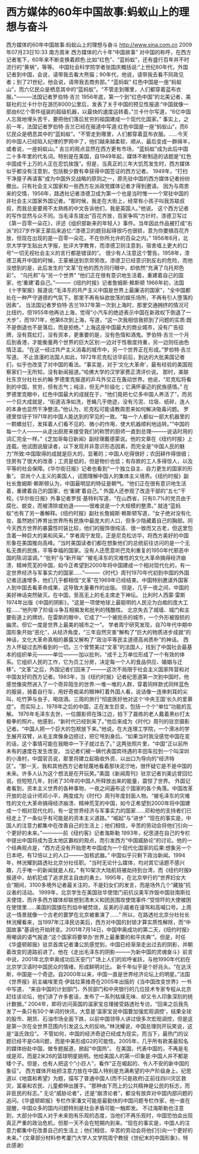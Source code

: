 # 西方媒体的60年中国故事:蚂蚁山上的理想与奋斗

西方媒体的60年中国故事:蚂蚁山上的理想与奋斗
http://www.sina.com.cn  2009年07月23日10:33  南方周末
西方媒体的六十年“中国故事”
对中国的称呼，在西方记者笔下，60年来不断变换着颜色:比如“红色”、“蓝蚂蚁”，还有盛行百年并不时流行的“黄祸”，等等。
中国社会科学院学者张国庆概括说:“上世纪80年代，外国记者到中国，会说，请带我去看大熊猫；90年代，他说，请带我去看不同政见者；到了21世纪，他会说，请带我去商务部。”
“蓝蚂蚁”
红色中国是一座“蚂蚁山”，而六亿民众是栖息其中的“蓝蚂蚁”。“不管走到哪里，人们都穿着蓝布衣服。”———法国记者罗伯特·吉兰
1956年底，第一个到“红色中国”的北美记者、美联社的兰卡什尔在游历8000公里后，发表了关于中国的预见性报道:“中国就像一部由6亿个零件组装的超级机器，以最快的速度运转着。”兰卡什尔写道，“6亿中国人忘我地埋头苦干，要把他们落后贫穷的祖国建成一个现代化国家。”
事实上，之前一年，法国记者罗伯特·吉兰已经在报道中写道:红色中国是一座“蚂蚁山”，而6亿民众是栖息其中的“蓝蚂蚁”。“不管走到哪里，人们都穿着蓝布衣服。……今天的中国人已经陷入纪律的罗网中了，他们越来越柔软、顺从，最后变成一群绵羊，或者说，一座蚂蚁山。”
吉兰的观点显然在西方更有市场，“蓝蚂蚁”成为此后中国二十多年里的代名词。特别是在美国，自1949年起，媒体不断制造的话题是“红色中国成千上万的人正在忍饥挨饿”。但是，当真正的三年大饥荒发生时，西方媒体似乎都没有注意到，包括极少数有幸获得中国签证的西方记者。
1949年，“打扫干净屋子再请客”成为中国外交战略的原则之一，原先驻中国的西方媒体记者纷纷撤出。只有社会主义国家和一些西方左派政党媒体记者才得到邀请。
因为与周恩来的交情，1956年，路透社记者漆德卫成为第一个也是当时惟一一个常驻中国的非社会主义国家外国记者。“那时候，我走在大街上，经常有小孩子叫我苏联叔叔，而我总是要用不太熟练的中文告诉他们，我是英国人。”他说。
这个西方记者的写作显然与众不同。当毛泽东提出“百花齐放，百家争鸣”方针时，漆德卫写过《第一百零一朵花》，评述《组织部新来的年轻人》事件。当年因此作品被打成“右派”的27岁作家王蒙后来追忆:“漆德卫的题目起得很巧也很损，意为你要搞百花齐放，但现在出现的是一百零一朵花，不在你所允许的百朵之内。”
1956年6月，北京大学学生贴出大字报，批评大学教育，而漆德卫则注意到，宿舍墙上更大的口号“一切无视社会主义的言行都是错误的”。
很少有人注意这个警告。1958年，漆德卫离开中国的时候，王蒙被送到京郊劳改。漆德卫已经意识到反右的危险，而他没想到的是，此后发生的“文革”在他的西方同行眼中，却依然“充满了乌托邦色彩”。
“乌托邦”与“另一个世界”
“他们正在很有意识地生活着，重建着自己的国家，也‘重建’着自己。”———《纽约时报》记者詹姆斯·赖斯顿
1966年初，法国《十字架报》报道说:“毛泽东的共产主义中国是世界上最廉洁的国家”，“全中国都处在一种严守道德的气氛下。那里不再有纵欲放荡的娱乐场所，不再有引人堕落的因素”。
当法国记者罗伯特·吉兰1937年第一次到上海时，那里交通拥挤的情况可比纽约，但1955年他再访上海，觉得“小汽车的绝迹表示中国在新政权下倒退了一大步”，而1971年，他第6次到上海，写道，“这一次我相信我抓到了问题的实质:既不是倒退也不是落后，而是拒绝。”
上海这座中国最大的商业城市，没有广告招牌，没有霓虹灯，没有资本，更重要的是，没有色情和酒鬼。罗伯特·吉兰一个月后到香港，才能衡量两个世界的巨大区别:一边对于性极度持重，另一边则任由色情泛滥。“在这一经过共产主义消毒的城市中，另一个世界正在形成。”罗伯特·吉兰写道。
不止浪漫的法国人如此，1972年尼克松访华前后，到达的大批美国记者们，似乎也改变了对中国的看法。“事实是，对于‘文化大革命’，最有经验的美国观察家们一无所知，没有新闻报道。”哈佛大学的汉学家费正清评价说。
那时，美联社东京分社社长约翰·罗德里克报道的乒乓外交正在轰动世界。他说，“尼克松将看到的中国，贫穷，但有志气；纯洁，但无产阶级化；它满怀豪迈的民族感情。”
在罗德里克眼中，红色中国最大的成就在于，“他们竟把七亿多中国人养活了”，而另一个巨大成就是，“街道洁净如洗，苍蝇几乎绝迹，没有污泥、垃圾、纸碎，连人的本身也显然干净整洁。”他认为，尼克松可能请教周恩来如何解决吸毒问题。
罗德里惊讶于1971年的中国人能达到的罕见的一致。“每一个人都似一部大机器里的一颗螺丝钉，发挥着人们看不见的、微小的作用，使大机器顺利地运转。”“中国的每一个人———从走出厨房来接受我们的称赞的厨师一直到总理———说话时用的词汇完全一样。”《芝加哥每日新闻》副经理戴德蒙说。他的文章在《纽约时报》上连载。他试图说服读者，以下发现并非意识形态因素，而完全是“中国人民的魅力”所致:中国取得的成就是巨大的，显著的；中国人吃得很好；农田耕作得很细；住房有了很大的改善；工资是低的，但是物价也低；有存款的工人多得惊人，以及平等的社会保障。《华尔街日报》记者也看到“一个独立自主、自力更生的国家的形象”。
崇尚个人主义的美国人，试图理解中国人的集体主义境界。《纽约时报》副社长詹姆斯·赖斯顿认为，中国最明显的特征是朝气。“他们正在很有意识地生活着，重建着自己的国家，也‘重建’着自己。”
外国人还参观了改造干部的“五七”干校。《华尔街日报》外事记者罗拔·基特利写道，“在山西省，只有0.7%的党员由于腐化、蜕变，而被清除或劝退———很难说是一个大规模的整肃。”
就连“蓝蚂蚁”也有了另一番解释。《纽约时报》副社长詹姆斯·赖斯顿写道，“女子绝对没有化妆，虽然她们养育出世界所有民族中最庞大的人口，但多少隐藏着自己的胸部。同今天西方世界的暴露性时装比较，他们的服饰很纯洁、很一致而又古老，但这里包含着一种巨大的美和风采。”
学者周宁发现，正是尼克松访华，将西方美好的中国形象在美国推向高峰。“当时美国读者们都在想象他们的总统前往访问的是一个无私无畏的民族，平等幸福的国家。没有人还愿意听巴克利重复的1950年代邪恶中国的陈词滥调。”
“批判”与“新开端”
“被毛泽东的灾难性的文化大革命搞得经济崩溃、精神荒芜的中国，如今正希望到2000年将中国建成一个相对现代化的，有一定世界经济与军事实力的国家……”———《时代》周刊1970年代初到中国的外国记者迅速增多，他们几乎都相信“文革”在1969年已经结束。中国特别邀请外国客人到中国去看革命成果，这导致大量著作的出版。
但是，几乎一夜之间，中国的美好神话突然破灭。在中国，至高无上的毛主席走下神坛。
比利时人西蒙·雷斯1974年出版《中国的阴影》，“这是一项使地球上最聪明的人民沦为白痴的庞大工程……”他列举了阶级斗争互相揭发和批判的残酷性。
北京失去了城墙、城门和主要街道上的牌坊，在雷斯的眼中，它成了“一个被扼杀的城市，一个外形被毁损的幽灵。但它一度是世界上最美的城市之一”。
学者周宁研究发现，自70年代中期中国形象开始“恶化”，从经济角度，“三年自然灾害”解构了“巨大的物质进步成就”的神话，文化大革命真相的暴露又解构了“政治平等民主道德高尚质朴”的神话。
西方人怀疑过去所看到的一切。三个曾赞美过“文革”的法国人，找到了中国社会最基本的组织单元———单位———加以批判，“成千上万单位形成了一个有效的体系。它组织人民的工作，它为员工分房，决定每一个人的食品供应、婚姻与迁移”。“文革”之后，外国记者们回来了———这次不局限于社会主义国家阵营和对中国友好的西方记者。1983年，当《纽约时报》记者纪思道第一次到中国时，他感觉像突然进入了一个奇异陌生的世界:一堆一堆的人群，穿着同样款式同样蓝色的服装，骑着自行车，用好奇痴呆的眼神盯着外国人看，说话像一连串刺耳的尖叫，吃竹笋与虫子，喝烧酒。三周的旅行“彻底医好他对这个‘中央王国’长久的爱慕症”。
而实际上，1978年之后的中国，正在发生巨变，包括一个个“单位”功能的瓦解。
1976年毛泽东去世，一位摄影师在珠江边，拍下了晨练的老人戴着黑纱打太极拳的照片。他感到，“新时代已经到来了。”他后来成为《时代》周刊的驻京摄影记者。“中国人把一个巨大的包袱放下来。”他说。在大连理工学院，一个滑冰的学生展开双臂，从毛主席像身边掠过，把它甩到身后。“如果当时我没感觉中国在变的话，这个事情可能在我眼中一下子就过去了。”
这两张照片里，“中国”正以前所未有的速度在发生改变。
当记者们被一辆代表国宾待遇的丰田车拉到一个叫深圳的小渔村，中国官员说，那里将建立起吸收外资、以出口为导向的“经济特区”。“那一天，我和其他西方记者轻蔑地看着那块泥泞地，很怀疑它是不是中国的未来。许多人认为这个想法是在开玩笑。”美国《新闻周刊》驻京记者刘美远曾回忆说。但短短几年，封闭了30年的中国人所释放出来的能量，震惊了世界。
外国记者看到，资本主义世界的各种事物，一夜之间遍布这个国家的各个角落。中国改革开放的总设计师邓小平，两度成为《时代》周刊年度封面人物。“被毛泽东的灾难性的文化大革命搞得经济崩溃、精神荒芜的中国，如今正希望到2000年将中国建成一个相对现代化的，有一定世界经济与军事实力的国家……邓和他的支持者们已经走上了一条似乎有可能是的资本主义道路。”
“崛起”与“进步”
“现在的事实是，中国人的注意力都集中在改善自己的生活上；他们相信，辛苦的劳动会将他们引向一个更好的未来。”————前《纽约客》记者海斯勒
1993年，纪思道在自己的专栏中提出中国将成为亚太地区霸权的观点，而引发西方“中国威胁论”的讨论。他的一个经典观点是，“西方还没有开始思考中国成为一个现代化国家的后果:想象另一个日本吧，有12倍以上的人口———加核武器。”
中国似乎只剩下政治新闻。1994年，林洸耀到路透社北京分社任职。“当时无论什么媒体，均对其它话题不感兴趣，几乎唯一的新闻就是人权。”
有10架次大陆航班被劫持到台湾，而《纽约时报》报道中，劫机犯成了追求民主自由的勇士。1995年，在北京举行的“世界妇女大会”期间，3100多境外记者最关注的，不是妇女们的发言，而是场外几个“藏独”抗议者的活动。
1999年，北京学生在美国驻华使馆门前抗议美军炸毁中国驻南斯拉夫使馆，而许多西方媒体却联想到清末义和团民围攻使馆事件:“受惊吓的大使被困在使馆里……美国的国旗在烈焰中被焚烧，反美的示威者在谩骂和高喊口号。上周这一情景就像一个古老的噩梦在北京被重演了……”
所以，在路透社北京分社社长林洸耀看来，当1997年江泽民访美后，西方对中国的封锁才算实质性解除，而“中国故事”基调也开始转变。2001年7月14日，中国申奥成功的第二天，《纽约时报》用嘲讽的语气报道:“这个国家将要举办‘世界上最重要的和平庆典’”。但是，时任《华盛顿邮报》驻京首席记者潘公凯感觉到，中国已经渐渐走出过去的阴影，并朝着改变的道路前进了。他在《走出毛泽东的阴影———为新中国的灵魂奋斗》前言中说，2001年北京申奥成功后天安门广场上人们的欢呼雀跃，与他1990年代初在北京学汉语时中国民众的情绪，形成鲜明对比。
新千年似乎是个好兆头。“在达沃斯，中国是一个奇迹。自2000年以来，中国一直是世界经济论坛上的明星。”法国《世界报》前主编埃里克·伊兹拉莱维奇在2005年出版的《当中国改变世界》一书中写道， “来自中国的计划部门、外贸部门和中央银行的几位技术专家专程从北京赶往该论坛，他们讲了许多套话，发布了一系列枯燥无味、却又令人印象深刻的统计数据。”
2004年，即将访问英国的温家宝总理接受路透社专访。“回来之后我先发了一条只有50个单词的快讯，大意是‘温家宝说中国要加强宏观调控’，结果全球的股市、期货、石油市场全面下跌，以前中国领导人讲过很多次宏观调控，但是这是第一次在全世界范围内引发这么大的反响。”林洸耀说，中国总理则开玩笑说，这是“温氏效应”。
不管如何，中国的经济奇迹已经成为现实。而当下，最热门的议题已经不是G8问题，而是中美形成G2的可能性。2005年，几乎所有欧美最知名的媒体纷赴中国，做专题报道，掀起“中国热”。
在美国，代表中国的，不再是毛或是邓，而是2米26的篮球明星姚明。他给美国人的第一印象是:中国人并不都是矮个子。但是，也有人把这个“小巨人”，看作“正在崛起的、令人不安的新中国的象征”。
西方媒体开始把注意力放在中国人特别是充满希望的中产阶级身上。纪思道以《地震和希望》为题，描写了普通中国人(而不只是政府)正前往四川灾区救灾，富豪和农民、儿童都伸出援手。“那种由下而上的公共精神是公民的标志，而非臣民的标志。”
无论“威胁论者”，还是“崩溃论者”，都没有放弃对中国内部问题的追问。《华盛顿邮报》专栏作家潘文可能是最勤快的中国问题专栏作家，他一直在提醒，中国众多的国内问题特别是社会矛盾可能一触即发。
不过海斯勒也注意到，大部分中国人对于未来抱有乐观的态度，当他们不再乐观时，中国恐怕会出现真正严重的政治危机，但那一天不会在短期内到来。“现在的事实是，中国人的注意力都集中在改善自己的生活上；他们相信，辛苦的劳动会将他们引向一个更好的未来。”
(文章部分材料参考厦门大学人文学院周宁教授《世纪末的中国形象》，特此感谢)


